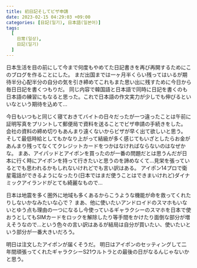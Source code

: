```yaml
---
title: 初日記そしてビザ申請
date: 2023-02-15 04:29:03 +09:00
categories: [日記(일기), 日本語(일본어)]
tags:
  [
    日常(일상),
    日記(일기)
  ]
---
```

日本生活を目の前にして今まで何度もやめてた日記書きを再び再開するためにこのブログを作ることにした。
まだ出国までは一ヶ月半くらい残ってはいるが期待半分心配半分の自分の気を引き締めてこれもまた思い出に残すために今日から毎日日記を書くつもりだ。
同じ内容で韓国語と日本語で同時に日記を書くのも日本語の練習にもなると思った。これで日本語の作文実力が少しでも伸びるといいなという期待を込めて…


今日もいつもと同じく寝ておきてバイトの日々だったが一つ違ったことは午前に証明写真をプリントして郵便局で資料を送ることでビザ申請の手続きをした。
会社の資料の締め切りもあんまり遠くないからビザが早く出て欲しいと思う。
そして最低時給としてもかなり上がって結級が多く感じてもいざとしたらお金があんまり残ってなくてクレジットカードをつかはなければならないのはなぜかな。
まあ、アイパッドとアイポンを買ったのが一番の問題だとは思うんだが日本に行く時にアイポンを持って行きたいと思うのを諦めなくて…見栄を張っているとでも思われるかもしれないけれどでも言い訳はある。
アイポン14プロで衛星電話ができるようになったり(日本ではまだ使うことはできまいけれど)ダイナミックアイランドがとても綺麗なもので…


日本は地震を多く圏外に地域も多くあるからこうような機能が命を救ってくれたりしないかなみたいな心で？
まあ、他に使いたいアンドロイドのスマホもいないとゆう点も理由の一つになるし今使っているギャラクシーのスマホを日本で使おうとしてもSIMカードをロックを解除したり等手間をかけたり面倒な部分が増えそうなので…という色々の言い訳はあるが結局は自分が買いたい、使いたいという部分が一番大きいだろう。


明日は注文したアイポンが届くそうだ。
明日はアイポンのセッティングして二年間頑張ってくれたギャラクシーS21ウルトラとの最後の日がなるんじゃないかと思う。